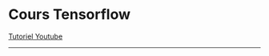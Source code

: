 # Cours Tensorflow

[Tutoriel Youtube](https://www.youtube.com/watch?v=Mubj_fqiAv8&list=PLeo1K3hjS3uu7CxAacxVndI4bE_o3BDtO)

[//]: # ([vidéo 2]&#40;https://www.youtube.com/watch?v=tPYj3fFJGjk&#41;)

---

























